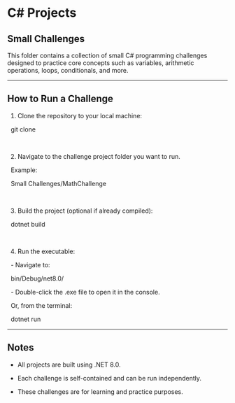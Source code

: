 # C# Projects



## Small Challenges



This folder contains a collection of small C# programming challenges designed to practice core concepts such as variables, arithmetic operations, loops, conditionals, and more.



---



## How to Run a Challenge



1. Clone the repository to your local machine:

&nbsp;  git clone <repository-url>

&nbsp;  

2. Navigate to the challenge project folder you want to run.  

&nbsp;  Example:

&nbsp;  Small Challenges/MathChallenge

&nbsp; 

3. Build the project (optional if already compiled):

&nbsp;  dotnet build

&nbsp; 

4. Run the executable:

&nbsp;  - Navigate to:

&nbsp;    bin/Debug/net8.0/

&nbsp;  - Double-click the .exe file to open it in the console.  

&nbsp;    Or, from the terminal:

&nbsp;    dotnet run



---



## Notes

- All projects are built using .NET 8.0.  

- Each challenge is self-contained and can be run independently.  

- These challenges are for learning and practice purposes.



# 

